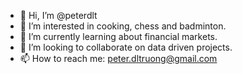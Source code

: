- 👋 Hi, I’m @peterdlt
- 👀 I’m interested in cooking, chess and badminton.
- 🌱 I’m currently learning about financial markets.
- 💞️ I’m looking to collaborate on data driven projects.
- 📫 How to reach me: peter.dltruong@gmail.com

<!---
peterdlt/peterdlt is a ✨ special ✨ repository because its `README.md` (this file) appears on your GitHub profile.
You can click the Preview link to take a look at your changes.
--->
